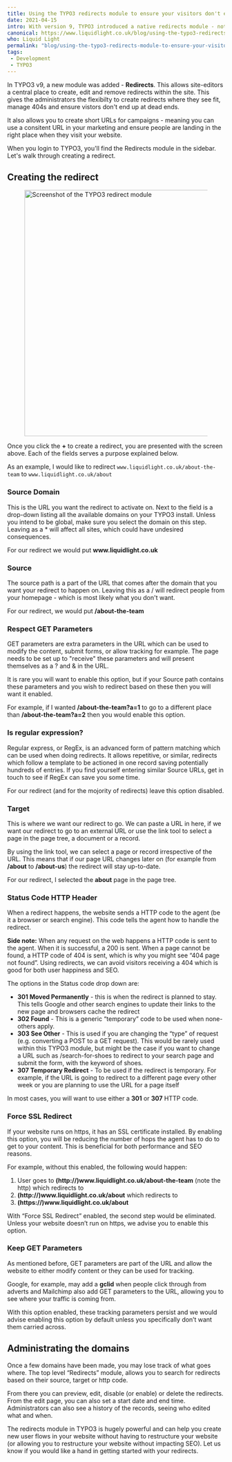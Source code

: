 ```yaml
---
title: Using the TYPO3 redirects module to ensure your visitors don't end up at a dead-end
date: 2021-04-15
intro: With version 9, TYPO3 introduced a native redirects module - not only does it give you a place to centrally manage your redirects, it gracefully handles page renaming
canonical: https://www.liquidlight.co.uk/blog/using-the-typo3-redirects-module-to-ensure-your-visitors-dont-end-up-at-a-dead-end/
who: Liquid Light
permalink: "blog/using-the-typo3-redirects-module-to-ensure-your-visitors-dont-end-up-at-a-dead-end/"
tags:
 - Development
 - TYPO3
---
```


In TYPO3 v9, a new module was added - **Redirects**. This allows site-editors a central place to create, edit and remove redirects within the site. This gives the administrators the flexibilty to create redirects where they see fit, manage 404s and ensure vistors don't end up at dead ends.

It also allows you to create short URLs for campaigns - meaning you can use a consitent URL in your marketing and ensure people are landing in the right place when they visit your website.

When you login to TYPO3, you'll find the Redirects module in the sidebar. Let's walk through creating a redirect.

## Creating the redirect

<figure><img loading="lazy" class="image-embed-item" src="/assets/img/content/using-the-typo3-redirects-module-to-ensure-your-visitors-dont-end-up-at-a-dead-end/csm_typo3-redirects_4053313517.webp" width="1200" height="570" alt="Screenshot of the TYPO3 redirect module"></figure>

Once you click the **+** to create a redirect, you are presented with the screen above. Each of the fields serves a purpose explained below.

As an example, I would like to redirect `www.​liquidlight.​co.​uk/about-the-team` to `www.​liquidlight.​co.​uk/about`

### Source Domain

This is the URL you want the redirect to activate on. Next to the field is a drop-down listing all the available domains on your TYPO3 install. Unless you intend to be global, make sure you select the domain on this step. Leaving as a \* will affect all sites, which could have undesired consequences.

For our redirect we would put **www.​liquidlight.​co.​uk**

### Source

The source path is a part of the URL that comes after the domain that you want your redirect to happen on. Leaving this as a / will redirect people from your homepage - which is most likely what you don't want.

For our redirect, we would put **/about-the-team**

### Respect GET Parameters

GET parameters are extra parameters in the URL which can be used to modify the content, submit forms, or allow tracking for example. The page needs to be set up to "receive" these parameters and will present themselves as a ? and & in the URL.

It is rare you will want to enable this option, but if your Source path contains these parameters and you wish to redirect based on these then you will want it enabled.

For example, if I wanted **/about-the-team?a=1** to go to a different place than **/about-the-team?a=2** then you would enable this option.

### Is regular expression?

Regular express, or RegEx, is an advanced form of pattern matching which can be used when doing redirects. It allows repetitive, or similar, redirects which follow a template to be actioned in one record saving potentially hundreds of entries. If you find yourself entering similar Source URLs, get in touch to see if RegEx can save you some time.

For our redirect (and for the mojority of redirects) leave this option disabled.

### Target

This is where we want our redirect to go. We can paste a URL in here, if we want our redirect to go to an external URL or use the link tool to select a page in the page tree, a document or a record.

By using the link tool, we can select a page or record irrespective of the URL. This means that if our page URL changes later on (for example from **/about** to **/about-us**) the redirect will stay up-to-date.

For our redirect, I selected the **about** page in the page tree.

### Status Code HTTP Header

When a redirect happens, the website sends a HTTP code to the agent (be it a browser or search engine). This code tells the agent how to handle the redirect.

**Side note:** When any request on the web happens a HTTP code is sent to the agent. When it is successful, a 200 is sent. When a page cannot be found, a HTTP code of 404 is sent, which is why you might see “404 page not found”. Using redirects, we can avoid visitors receiving a 404 which is good for both user happiness and SEO.

The options in the Status code drop down are:

*   **301 Moved Permanently** - this is when the redirect is planned to stay. This tells Google and other search engines to update their links to the new page and browsers cache the redirect
*   **302 Found** - This is a generic “temporary” code to be used when none-others apply.
*   **303 See Other** - This is used if you are changing the “type” of request (e.g. converting a POST to a GET request). This would be rarely used within this TYPO3 module, but might be the case if you want to change a URL such as /search-for-shoes to redirect to your search page and submit the form, with the keyword of shoes.
*   **307 Temporary Redirect** - To be used if the redirect is temporary. For example, if the URL is going to redirect to a different page every other week or you are planning to use the URL for a page itself

In most cases, you will want to use either a **301** or **307** HTTP code.

### Force SSL Redirect

If your website runs on https, it has an SSL certificate installed. By enabling this option, you will be reducing the number of hops the agent has to do to get to your content. This is beneficial for both performance and SEO reasons.

For example, without this enabled, the following would happen:

1.  User goes to **(http://)www.​liquidlight.​co.​uk/about-the-team** (note the http) which redirects to
2.  **(http://)www.​liquidlight.​co.​uk/about** which redirects to
3.  **(https://)www.​liquidlight.​co.​uk/about**

With “Force SSL Redirect” enabled, the second step would be eliminated. Unless your website doesn’t run on https, we advise you to enable this option.

### Keep GET Parameters

As mentioned before, GET parameters are part of the URL and allow the website to either modify content or they can be used for tracking.

Google, for example, may add a **gclid** when people click through from adverts and Mailchimp also add GET parameters to the URL, allowing you to see where your traffic is coming from.

With this option enabled, these tracking parameters persist and we would advise enabling this option by default unless you specifically don’t want them carried across.

## Administrating the domains

Once a few domains have been made, you may lose track of what goes where. The top level “Redirects” module, allows you to search for redirects based on their source, target or http code.

From there you can preview, edit, disable (or enable) or delete the redirects. From the edit page, you can also set a start date and end time. Administrators can also see a history of the records, seeing who edited what and when.

The redirects module in TYPO3 is hugely powerful and can help you create new user flows in your website without having to restructure your website (or allowing you to restructure your website without impacting SEO). Let us know if you would like a hand in getting started with your redirects.

